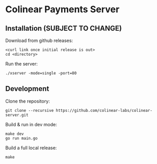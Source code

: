 # Colinear Payments Server

## Installation (SUBJECT TO CHANGE)

Download from github releases:
```shell
<curl link once initial release is out>
cd <directory>
```

Run the server:
```shell
./xserver -mode=single -port=80
```

## Development

Clone the repository:
```shell
git clone --recursive https://github.com/colinear-labs/colinear-server.git
```

Build & run in dev mode:
```shell
make dev
go run main.go
```

Build a full local release:
```shell
make
```